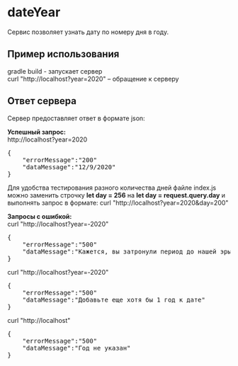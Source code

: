 # dateYear

Сервис позволяет узнать дату по номеру дня в году.

## Пример использования
gradle build - запускает сервер  
curl "http://localhost?year=2020" – обращение к серверу


## Ответ сервера
Сервер предоставляет ответ в формате json:

**Успешный запрос:**  
http://localhost?year=2020
<pre>
{  
    "errorMessage":"200"
    "dataMessage":"12/9/2020"  
}
</pre>

Для удобства тестирования разного количества дней файле index.js можно заменить строчку **let day = 256** на **let day = request.query.day** и выполнять запрос в формате:
curl "http://localhost?year=2020&day=200"

**Запросы с ошибкой:**  
curl "http://localhost?year=-2020"  
<pre>
{  
    "errorMessage":"500"
    "dataMessage":"Кажется, вы затронули период до нашей эры"  
}
</pre>
curl "http://localhost?year=-2020"  
<pre>
{  
    "errorMessage":"500"
    "dataMessage":"Добавьте еще хотя бы 1 год к дате"  
}
</pre>
curl "http://localhost"  
<pre>
{  
    "errorMessage":"500"
    "dataMessage":"Год не указан"  
}
</pre>

